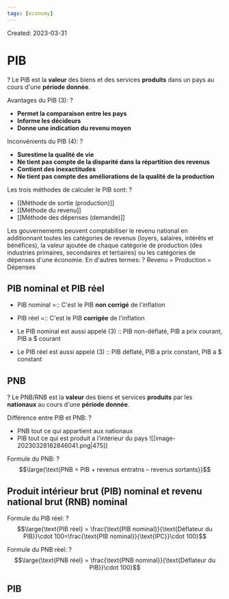 ```yaml
---
tags: [economy] 
---
```

Created: 2023-03-31

# PIB
?
Le PIB est la **valeur** des biens et des services **produits** dans un pays au cours d'une **période donnée**.
<!--SR:!2023-03-31,1,210-->

Avantages du PIB (3):
?
- **Permet la comparaison entre les pays**
- **Informe les décideurs**
- **Donne une indication du revenu moyen**
<!--SR:!2023-04-01,2,230-->

Inconvénients du PIB (4):
?
- **Surestime la qualité de vie**
- **Ne tient pas compte de la disparité dans la répartition des revenus**
- **Contient des inexactitudes**
- **Ne tient pas compte des améliorations de la qualité de la production**
<!--SR:!2023-03-31,1,210-->

Les trois méthodes de calculer le PIB sont:
?
- [[Méthode de sortie (production)]]
- [[Méthode du revenu]]
- [[Méthode des dépenses (demande)]]

Les gouvernements peuvent comptabiliser le revenu national en additionnant toutes les catégories de revenus (loyers, salaires, intérêts et bénéfices), la valeur ajoutée de chaque catégorie de production (des industries primaires, secondaires et tertiaires) ou les catégories de dépenses d'une économie. En d'autres termes:
?
Revenu = Production = Dépenses

## PIB nominal et PIB réel
- PIB nominal =:: C'est le PIB **non corrigé** de l'inflation
- PIB réel =:: C'est le PIB **corrigée** de l'inflation

- Le PIB nominal est aussi appelé (3) :: PIB non-déflaté, PIB a prix courant, PIB a $ courant
- Le PIB réel est aussi appelé (3) :: PIB déflaté, PIB a prix constant, PIB a $ constant

## PNB 
?
Le PNB/RNB est la **valeur** des biens et services **produits** par les **nationaux** au cours d'une **période donnée**.

Différence entre PIB et PNB:
?
- PNB tout ce qui appartient aux nationaux
- PIB tout ce qui est produit a l'intérieur du pays
![[image-20230328182846041.png|475]]
<!--SR:!2023-04-01,3,250-->

Formule du PNB:
?
$$\large{\text{PNB = PIB + revenus entratns – revenus sortants}}$$

## Produit intérieur brut (PIB) nominal et revenu national brut (RNB) nominal

Formule du PIB réel:
?
$$\large{\text{PIB réel} = \frac{\text{PIB nominal}}{\text{Déflateur du PIB}}\cdot 100=\frac{\text{PIB nominal}}{\text{IPC}}\cdot 100}$$

Formule du PNB réel:
?
$$\large{\text{PNB réel} = \frac{\text{PNB nominal}}{\text{Déflateur du PIB}}\cdot 100}$$

## PIB 